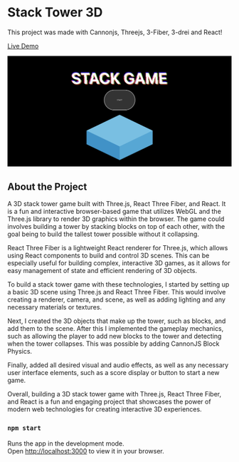 # Stack Tower 3D

This project was made with Cannonjs, Threejs, 3-Fiber, 3-drei and React!

[Live Demo](https://stack-tower-3d.vercel.app)

![Demo](/src/img/demo.png)

## About the Project

A 3D stack tower game built with Three.js, React Three Fiber, and React. It is a fun and interactive browser-based game that utilizes WebGL and the Three.js library to render 3D graphics within the browser. The game could involves building a tower by stacking blocks on top of each other, with the goal being to build the tallest tower possible without it collapsing.

React Three Fiber is a lightweight React renderer for Three.js, which allows using React components to build and control 3D scenes. This can be especially useful for building complex, interactive 3D games, as it allows for easy management of state and efficient rendering of 3D objects.

To build a stack tower game with these technologies, I started by setting up a basic 3D scene using Three.js and React Three Fiber. This would involve creating a renderer, camera, and scene, as well as adding lighting and any necessary materials or textures.

Next, I created the 3D objects that make up the tower, such as blocks, and add them to the scene. After this I implemented the gameplay mechanics, such as allowing the player to add new blocks to the tower and detecting when the tower collapses. This was possible by adding CannonJS Block Physics.

Finally, added all desired visual and audio effects, as well as any necessary user interface elements, such as a score display or button to start a new game.

Overall, building a 3D stack tower game with Three.js, React Three Fiber, and React is a fun and engaging project that showcases the power of modern web technologies for creating interactive 3D experiences.

### `npm start`

Runs the app in the development mode.\
Open [http://localhost:3000](http://localhost:3000) to view it in your browser.
